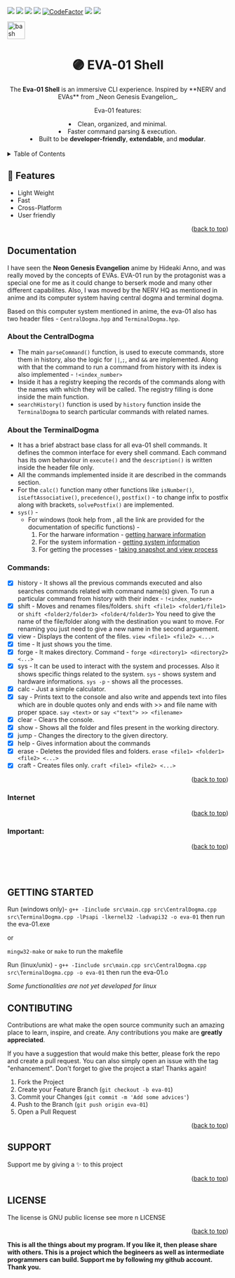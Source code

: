 <a name="readme-top"></a>
![](https://img.shields.io/maintenance/yes/2025)
![](https://img.shields.io/readthedocs/cplusplus)
![](https://img.shields.io/github/stars/spyke7/eva-01)
![](https://img.shields.io/github/last-commit/spyke7/eva-01)
[![CodeFactor](https://www.codefactor.io/repository/github/spyke7/eva-01/badge)](https://www.codefactor.io/repository/github/spyke7/eva-01)
![](https://img.shields.io/github/license/spyke7/eva-01)
![](https://img.shields.io/github/issues/spyke7/eva-01)

<p align="left"> <a href="https://www.gnu.org/software/bash/" target="_blank"> <img src="https://www.vectorlogo.zone/logos/gnu_bash/gnu_bash-icon.svg" alt="bash" width="40" height="40"/> </a>

<div align="center">
<h1 align="center">🟣 EVA-01 Shell</h1>
The <b>Eva-01 Shell</b> is an immersive CLI experience.  
Inspired by **NERV and EVAs** from _Neon Genesis Evangelion_.

Eva-01 features:

<li> Clean, organized, and minimal. </li>
<li> Faster command parsing & execution. </li>
<li> Built to be <b>developer-friendly</b>, <b>extendable</b>, and <b>modular</b>. </li>
<br/>
</div>

<details>
  <summary>Table of Contents</summary>
  <ol>
    <li>
      <a href="#features">FEATURES</a>
    </li>
    <li>
      <a href="#documentation">DOCUMENTATION</a>
      <ul>
        <li><a href="#commands">COMMANDS</a></li>
		<li><a href="#internet">INTERNET</a></li>
      </ul>
    </li>
    <li><a href="#getting-sarted">GETTING STARTED</a>
		<ul>
			<li><a href=#screenshot>SCREENSHOT</a>
		</ul>
	</li>
    <li><a href="#contributing">CONTRIBUTING</a></li>
    <li><a href="#support">SUPPORT</a></li>
    <li><a href="#license">LICENSE</a></li>
  </ol>
</details>

## 🚀 **Features**

- Light Weight
- Fast
- Cross-Platform
- User friendly

<p align="right">(<a href="#readme-top">back to top</a>)</p>

## **Documentation**

I have seen the **Neon Genesis Evangelion** anime by Hideaki Anno, and was really moved by the concepts of EVAs. EVA-01 run by the protagonist was a special one for me as it could change to berserk mode and many other different capabilites. Also, I was moved by the NERV HQ as mentioned in anime and its computer system having central dogma and terminal dogma.
</br>

Based on this computer system mentioned in anime, the eva-01 also has two header files - `CentralDogma.hpp` and `TerminalDogma.hpp`. 
### **About the CentralDogma**
- The main `parseCommand()` function, is used to execute commands, store them in history, also the logic for `||`,`;`, and `&&` are implemented. Along with that the command to run a command from history with its index is also implemented - `!<index_number>`
- Inside it has a registry keeping the records of the commands along with the names with which they will be called. The registry filling is done inside the main function.
- `searchHistory()` function is used by `history` function inside the `TerminalDogma` to search particular commands with related names.

### **About the TerminalDogma**

- It has a brief abstract base class for all eva-01 shell commands. It defines the common interface for every shell command. Each command has its own behaviour in `execute()` and the `description()` is written inside the header file only.
- All the commands implemented inside it are described in the commands section.
- For the `calc()` function many other functions like `isNumber()`, `isLeftAssociative()`, `precedence()`, `postfix()` - to change infix to postfix along with brackets, `solvePostfix()` are implemented.
- `sys()` - 
  - For windows (took help from [](learn.microsoft.com), all the link are provided for the documentation of specific functions) - 
    1. For the harware information  - [getting harware information](https://learn.microsoft.com/en-us/windows/win32/sysinfo/getting-hardware-information)
    2. For the system information - [getting system information](https://learn.microsoft.com/en-us/windows/win32/sysinfo/getting-system-information)
    3. For getting the processes - [taking snapshot and view process](https://learn.microsoft.com/en-us/windows/win32/toolhelp/taking-a-snapshot-and-viewing-processes)
  

### Commands:
- [x] history - It shows all the previous commands executed and also searches commands related with command name(s) given. To run a particular command from history with their index - `!<index_number>`
- [x] shift - Moves and renames files/folders. `shift <file1> <folder1/file1>` or `shift <folder2/folder3> <folder4/folder3>`
        You need to give the name of the file/folder along with the destination you want to move.
        For renaming you just need to give a new name in the second arguement.
- [x] view - Displays the content of the files. `view <file1> <file2> <...>`
- [x] time - It just shows you the time.
- [x] forge - It makes directory. Command - `forge <directory1> <directory2> <...>`
- [x] sys - It can be used to interact with the system and processes. Also it shows specific things related to the system.
        `sys` - shows system and hardware informations.
        `sys -p` - shows all the processes.
- [x] calc - Just a simple calculator.
- [x] say - Prints text to the console and also write and appends text into files which are in double quotes only
         and ends with >> and file name with proper space. `say <text>` or `say <"text"> >> <filename>`
- [x] clear - Clears the console.
- [x] show - Shows all the folder and files present in the working directory.
- [x] jump - Changes the directory to the given directory.
- [x] help - Gives information about the commands
- [x] erase - Deletes the provided files and folders. `erase <file1> <folder1> <file2> <...>`
- [x] craft - Creates files only. `craft <file1> <file2> <...>`
<p align="right">(<a href="#readme-top">back to top</a>)</p>

### Internet


<p align="right">(<a href="#readme-top">back to top</a>)</p>

### Important:

<p align="right">(<a href="#readme-top">back to top</a>)</p>


## <br/>

## **GETTING STARTED**
Run (windows only)- 
`g++ -Iinclude src\main.cpp src\CentralDogma.cpp src\TerminalDogma.cpp -lPsapi -lkernel32 -ladvapi32 -o eva-01`
then run the eva-01.exe

or 

`mingw32-make` or `make` to run the makefile

Run (linux/unix) - 
`g++ -Iinclude src\main.cpp src\CentralDogma.cpp src\TerminalDogma.cpp -o eva-01`
then run the eva-01.o

*Some functionalities are not yet developed for linux*


## **CONTIBUTING**

Contributions are what make the open source community such an amazing place to learn, inspire, and create. Any contributions you make are **greatly appreciated**.

If you have a suggestion that would make this better, please fork the repo and create a pull request. You can also simply open an issue with the tag "enhancement".
Don't forget to give the project a star! Thanks again!

1. Fork the Project
2. Create your Feature Branch (`git checkout -b eva-01`)
3. Commit your Changes (`git commit -m 'Add some advices'`)
4. Push to the Branch (`git push origin eva-01`)
5. Open a Pull Request

<p align="right">(<a href="#readme-top">back to top</a>)</p>

## **SUPPORT**
Support me by giving a ✨ to this project

<p align="right">(<a href="#readme-top">back to top</a>)</p>

## LICENSE
The license is GNU public license see more n LICENSE

<p align="right">(<a href="#readme-top">back to top</a>)</p>

**This is all the things about my program. If you like it, then please share with others. This is a project which the begineers as well as intermediate programmers can build. Support me by following my github account. Thank you.**

